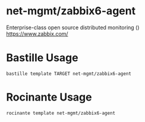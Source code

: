 # net-mgmt/zabbix6-agent
Enterprise-class open source distributed monitoring ()
https://www.zabbix.com/

# Bastille Usage
```shell
bastille template TARGET net-mgmt/zabbix6-agent
```

# Rocinante Usage
```shell
rocinante template net-mgmt/zabbix6-agent
```
